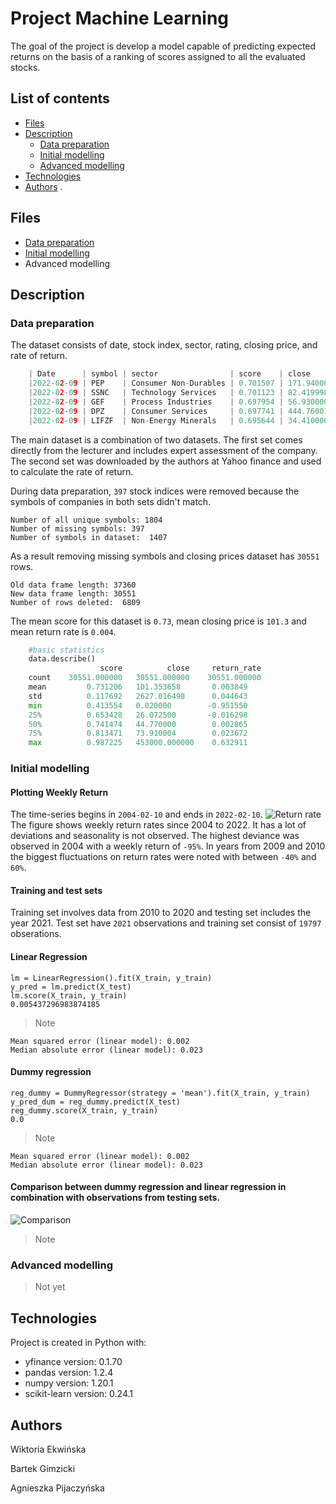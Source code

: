 # Project Machine Learning

The goal of the project is develop a model capable of predicting expected returns on the basis of a ranking of scores assigned to all the evaluated stocks.

## List of contents
 - [Files](https://github.com/Agablue-red/Machine-Learning#files)
 - [Description](https://github.com/Agablue-red/Machine-Learning#description)
	 - [Data preparation](https://github.com/Agablue-red/Machine-Learning#data-preparation)
	 - [Initial modelling](https://github.com/Agablue-red/Machine-Learning#initial-modelling)
	 - [Advanced modelling]()
 - [Technologies](https://github.com/Agablue-red/Machine-Learning#technologies)
 - [Authors](https://github.com/Agablue-red/Machine-Learning#authors)
.
## Files

 - [Data preparation](https://github.com/Agablue-red/Machine-Learning/blob/master/code/data_preparation.ipynb)
 - [Initial modelling](https://github.com/Agablue-red/Machine-Learning/blob/master/code/regression.ipynb)
 - Advanced modelling

## Description

### Data preparation

The dataset consists of date, stock index, sector, rating, closing price, and rate of return.

```python
    | Date      | symbol | sector                | score    | close      | return_rate |
    |2022-02-09 | PEP    | Consumer Non-Durables | 0.701507 | 171.940002 | -0.003189   |
    |2022-02-09 | SSNC   | Technology Services   | 0.701123 | 82.419998  |  0.025890   |
    |2022-02-09 | GEF    | Process Industries    | 0.697954 | 56.930000  | -0.001753   |
    |2022-02-09 | DPZ    | Consumer Services     | 0.697741 | 444.760010 |  0.015272   |
    |2022-02-09 | LIFZF  | Non-Energy Minerals   | 0.695644 | 34.410000  |  0.069630   |
```
The main dataset is a combination of two datasets. The first set comes directly from the lecturer and includes expert assessment of the company. The second set was downloaded by the authors at Yahoo finance and used to calculate the rate of return.

During data preparation, `397` stock indices were removed because the symbols of companies in both sets didn't match.

    Number of all unique symbols: 1804 
    Number of missing symbols: 397 
    Number of symbols in dataset:  1407

As a result removing missing symbols and closing prices dataset has `30551` rows.

    Old data frame length: 37360 
    New data frame length: 30551 
    Number of rows deleted:  6809

The mean score for this dataset is `0.73`, mean closing price is `101.3` and mean return rate is `0.004`.

```python
    #basic statistics
    data.describe()
			        score          close     return_rate
    count    30551.000000	30551.000000	30551.000000
    mean         0.731206	101.353658		 0.003849
    std          0.117692	2627.016498		 0.044643
    min          0.413554	0.020000		-0.951550
    25%          0.653428	26.072500		-0.016298
    50%          0.741474	44.770000		 0.002865
    75%          0.813471	73.910004		 0.023672
    max          0.987225	453000.000000	 0.632911
```
   
### Initial modelling

#### Plotting Weekly Return
The time-series begins in `2004-02-10` and ends in `2022-02-10`.
![Return rate](https://github.com/Agablue-red/Machine-Learning/raw/main/images/return_rate.png)
The figure shows weekly return rates since 2004 to 2022. It has a lot of deviations and seasonality is not observed. The highest deviance was observed in 2004 with a weekly return of `-95%`. In years from 2009 and 2010 the biggest fluctuations on return rates were noted with between `-40%` and `60%`.

#### Training and test sets

Training set involves data from 2010 to 2020 and testing set includes the year 2021.
Test set have `2021` observations and training set consist of `19797` obserations.

#### Linear Regression

    lm = LinearRegression().fit(X_train, y_train)
    y_pred = lm.predict(X_test)
    lm.score(X_train, y_train)
    0.005437296983874185

> Note

    Mean squared error (linear model): 0.002
    Median absolute error (linear model): 0.023

#### Dummy regression

    reg_dummy = DummyRegressor(strategy = 'mean').fit(X_train, y_train) 
    y_pred_dum = reg_dummy.predict(X_test)
    reg_dummy.score(X_train, y_train)
    0.0

> Note

    Mean squared error (linear model): 0.002
    Median absolute error (linear model): 0.023

#### Comparison between dummy regression and linear regression in combination with observations from testing sets.
![Comparison](https://github.com/Agablue-red/Machine-Learning/raw/main/images/comparison_dummy-linear.png)

> Note

### Advanced modelling
> Not yet

## Technologies
Project is created in Python with:
* yfinance version: 0.1.70
* pandas version: 1.2.4
* numpy version: 1.20.1
* scikit-learn version: 0.24.1

##  Authors

Wiktoria Ekwińska

Bartek Gimzicki

Agnieszka Pijaczyńska